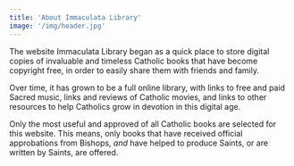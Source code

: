 ```yaml
---
title: 'About Immaculata Library'
image: '/img/header.jpg'
---
```


The website Immaculata Library began as a quick place to store digital copies of invaluable and timeless Catholic books that have become copyright free, in order to easily share them with friends and family.

Over time, it has grown to be a full online library, with links to free and paid Sacred music, links and reviews of Catholic movies, and links to other resources to help Catholics grow in devotion in this digital age.

Only the most useful and approved of all Catholic books are selected for this website. This means, only books that have received official approbations from Bishops, *and* have helped to produce Saints, or are written by Saints, are offered.
